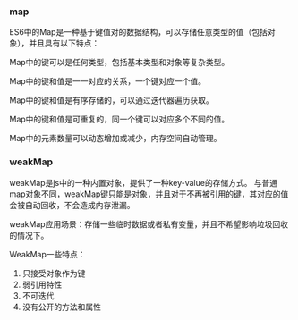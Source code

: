### map

ES6中的Map是一种基于键值对的数据结构，可以存储任意类型的值（包括对象），并且具有以下特点：

Map中的键可以是任何类型，包括基本类型和对象等复杂类型。

Map中的键和值是一一对应的关系，一个键对应一个值。

Map中的键和值是有序存储的，可以通过迭代器遍历获取。

Map中的键和值是可重复的，同一个键可以对应多个不同的值。

Map中的元素数量可以动态增加或减少，内存空间自动管理。

### weakMap

weakMap是js中的一种内置对象，提供了一种key-value的存储方式。
与普通map对象不同，weakMap键只能是对象，并且对于不再被引用的键，其对应的值会被自动回收，不会造成内存泄漏。

weakMap应用场景：存储一些临时数据或者私有变量，并且不希望影响垃圾回收的情况下。

WeakMap一些特点：
1. 只接受对象作为键
2. 弱引用特性
3. 不可迭代
4. 没有公开的方法和属性